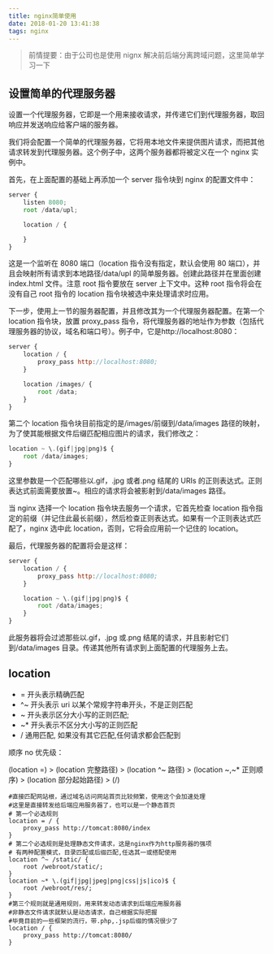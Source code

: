 ```yaml
---
title: nginx简单使用
date: 2018-01-20 13:41:38
tags: nginx
---
```


> 前情提要：由于公司也是使用 nignx 解决前后端分离跨域问题，这里简单学习一下

## 设置简单的代理服务器

设置一个代理服务器，它即是一个用来接收请求，并传递它们到代理服务器，取回响应并发送响应给客户端的服务器。

我们将会配置一个简单的代理服务器，它将用本地文件来提供图片请求，而把其他请求转发到代理服务器。这个例子中，这两个服务器都将被定义在一个 nginx 实例中。

首先，在上面配置的基础上再添加一个 server 指令块到 nginx 的配置文件中：

```javascript
server {
	listen 8080;
	root /data/upl;

	location / {

	}
}
```

这是一个监听在 8080 端口（location 指令没有指定，默认会使用 80 端口），并且会映射所有请求到本地路径/data/upl 的简单服务器。创建此路径并在里面创建 index.html 文件。注意 root 指令要放在 server 上下文中。这种 root 指令将会在没有自己 root 指令的 location 指令块被选中来处理请求时应用。

下一步，使用上一节的服务器配置，并且修改其为一个代理服务器配置。在第一个 location 指令块，放置 proxy_pass 指令，将代理服务器的地址作为参数（包括代理服务器的协议，域名和端口号）。例子中，它是http://localhost:8080：

```javascript
server {
	location / {
		proxy_pass http://localhost:8080;
	}

	location /images/ {
		root /data;
	}
}
```

第二个 location 指令块目前指定的是/images/前缀到/data/images 路径的映射，为了使其能根据文件后缀匹配相应图片的请求，我们修改之：

```javascript
location ~ \.(gif|jpg|png)$ {
	root /data/images;
}
```

这里参数是一个匹配哪些以.gif，.jpg 或者.png 结尾的 URIs 的正则表达式。正则表达式前面需要放置~。相应的请求将会被影射到/data/images 路径。

当 nginx 选择一个 location 指令块去服务一个请求，它首先检查 location 指令指定的前缀（并记住此最长前缀），然后检查正则表达式。如果有一个正则表达式匹配了，nginx 选中此 location，否则，它将会应用前一个记住的 location。

最后，代理服务器的配置将会是这样：

```javascript
server {
	location / {
		proxy_pass http://localhost:8080;
	}

	location ~ \.(gif|jpg|png)$ {
		root /data/images;
	}
}
```

此服务器将会过滤那些以.gif，.jpg 或.png 结尾的请求，并且影射它们到/data/images 目录。传递其他所有请求到上面配置的代理服务上去。

## location

* = 开头表示精确匹配
* ^~ 开头表示 uri 以某个常规字符串开头，不是正则匹配
* ~ 开头表示区分大小写的正则匹配;
* ~\* 开头表示不区分大小写的正则匹配
* / 通用匹配, 如果没有其它匹配,任何请求都会匹配到

顺序 no 优先级：

(location =) > (location 完整路径) > (location ^~ 路径) > (location ~,~\* 正则顺序) > (location 部分起始路径) > (/)

```javascirpt
#直接匹配网站根，通过域名访问网站首页比较频繁，使用这个会加速处理
#这里是直接转发给后端应用服务器了，也可以是一个静态首页
# 第一个必选规则
location = / {
    proxy_pass http://tomcat:8080/index
}
# 第二个必选规则是处理静态文件请求，这是nginx作为http服务器的强项
# 有两种配置模式，目录匹配或后缀匹配,任选其一或搭配使用
location ^~ /static/ {
    root /webroot/static/;
}
location ~* \.(gif|jpg|jpeg|png|css|js|ico)$ {
    root /webroot/res/;
}
#第三个规则就是通用规则，用来转发动态请求到后端应用服务器
#非静态文件请求就默认是动态请求，自己根据实际把握
#毕竟目前的一些框架的流行，带.php,.jsp后缀的情况很少了
location / {
    proxy_pass http://tomcat:8080/
}
```
